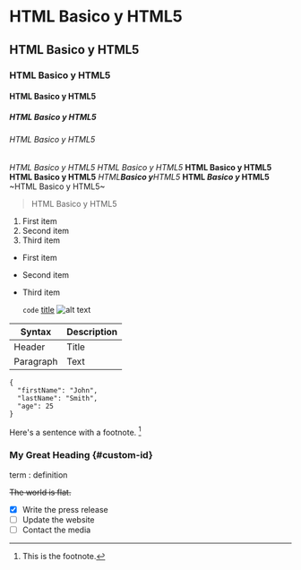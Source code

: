 # HTML Basico y HTML5
## HTML Basico y HTML5
### HTML Basico y HTML5
#### HTML Basico y HTML5
##### HTML Basico y HTML5
###### HTML Basico y HTML5

*HTML Basico y HTML5*
_HTML Basico y HTML5_
**HTML Basico y HTML5**
__HTML Basico y HTML5__
*HTML**Basico y**HTML5*
**HTML _Basico y_ HTML5**
~HTML Basico y HTML5~
> HTML Basico y HTML5

1. First item
2. Second item
3. Third item

- First item
- Second item
- Third item

	`code`
    [title](https://www.example.com)
    ![alt text](image.jpg)

| Syntax | Description |
| ----------- | ----------- |
| Header | Title |
| Paragraph | Text |

```
{
  "firstName": "John",
  "lastName": "Smith",
  "age": 25
}
```
Here's a sentence with a footnote. [^1]

[^1]: This is the footnote.

### My Great Heading {#custom-id}

term
: definition

~~The world is flat.~~

- [x] Write the press release
- [ ] Update the website
- [ ] Contact the media